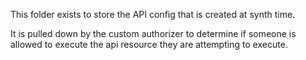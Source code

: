 This folder exists to store the API config that is created at synth time.

It is pulled down by the custom authorizer to determine if someone is allowed to execute the api resource they are attempting to execute.
